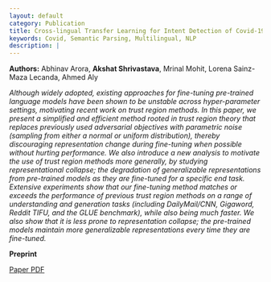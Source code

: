 ```yaml
---
layout: default
category: Publication
title: Cross-lingual Transfer Learning for Intent Detection of Covid-19 Utterances
keywords: Covid, Semantic Parsing, Multilingual, NLP
description: |
---
```


**Authors:** Abhinav Arora, **Akshat Shrivastava**, Mrinal Mohit, Lorena Sainz-Maza Lecanda, Ahmed Aly

*Although widely adopted, existing approaches for fine-tuning pre-trained language models have been shown to be unstable across hyper-parameter settings, motivating recent work on trust region methods. In this paper, we present a simplified and efficient method rooted in trust region theory that replaces previously used adversarial objectives with parametric noise (sampling from either a normal or uniform distribution), thereby discouraging representation change during fine-tuning when possible without hurting performance. We also introduce a new analysis to motivate the use of trust region methods more generally, by studying representational collapse; the degradation of generalizable representations from pre-trained models as they are fine-tuned for a specific end task. Extensive experiments show that our fine-tuning method matches or exceeds the performance of previous trust region methods on a range of understanding and generation tasks (including DailyMail/CNN, Gigaword, Reddit TIFU, and the GLUE benchmark), while also being much faster. We also show that it is less prone to representation collapse; the pre-trained models maintain more generalizable representations every time they are fine-tuned.*

**Preprint**

[Paper PDF](https://openreview.net/pdf?id=Ku-nv600bNM)